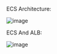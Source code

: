 
ECS Architecture:

![image](https://user-images.githubusercontent.com/49281318/91814082-3d1c6a80-ec51-11ea-83a1-57522119d4eb.png)

ECS And ALB:

![image](https://user-images.githubusercontent.com/49281318/91813937-0cd4cc00-ec51-11ea-86d2-f8192db0a5ef.png)
